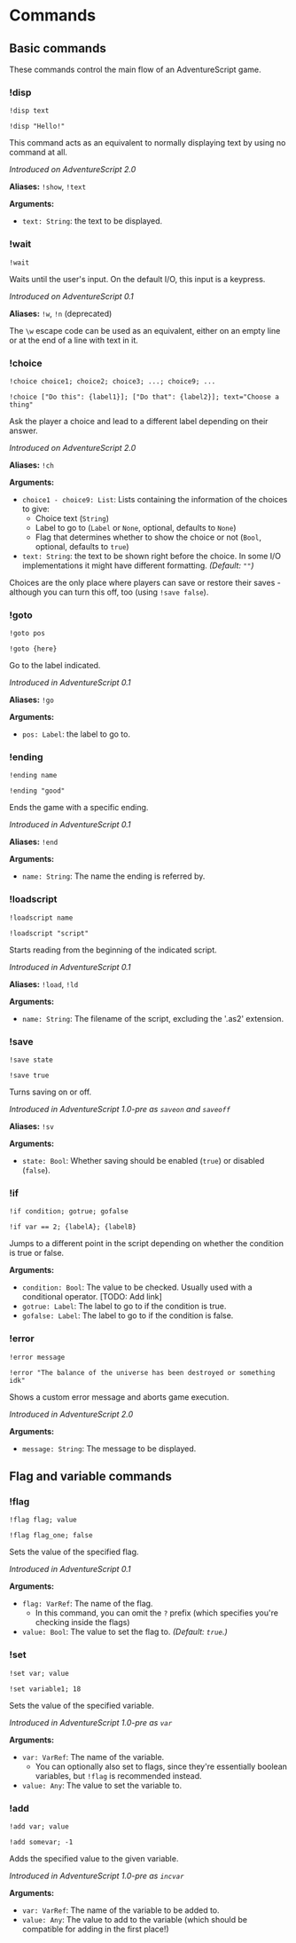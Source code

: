 # Commands

## Basic commands
These commands control the main flow of an AdventureScript game.

### !disp
```none
!disp text

!disp "Hello!"
```
This command acts as an equivalent to normally displaying text by using no command at all.

*Introduced on AdventureScript 2.0*

**Aliases:** `!show`, `!text`

**Arguments:**

* `text: String`: the text to be displayed.

### !wait
```none
!wait
```
Waits until the user's input. On the default I/O, this input is a keypress.

*Introduced on AdventureScript 0.1*

**Aliases:** `!w`, `!n` (deprecated)

The `\w` escape code can be used as an equivalent, either on an empty line or at the end of a line with text in it.

### !choice
```none
!choice choice1; choice2; choice3; ...; choice9; ...

!choice ["Do this": {label1}]; ["Do that": {label2}]; text="Choose a thing"
```

Ask the player a choice and lead to a different label depending on their answer.

*Introduced on AdventureScript 2.0*

**Aliases:** `!ch`

**Arguments:**

* `choice1 - choice9: List`: Lists containing the information of the choices to give:
    - Choice text (`String`)
    - Label to go to (`Label` or `None`, optional, defaults to `None`)
    - Flag that determines whether to show the choice or not (`Bool`, optional, defaults to `true`)
* `text: String`: the text to be shown right before the choice. In some I/O implementations it might have different formatting. *(Default: *`""`*)*

Choices are the only place where players can save or restore their saves - although you can turn this off, too (using `!save false`).

### !goto
```none
!goto pos

!goto {here}
```
Go to the label indicated.

*Introduced in AdventureScript 0.1*

**Aliases:** `!go`

**Arguments:**

- `pos: Label`: the label to go to.

### !ending
```none
!ending name

!ending "good"
```
Ends the game with a specific ending.

*Introduced in AdventureScript 0.1*

**Aliases:** `!end`

**Arguments:**

- `name: String`: The name the ending is referred by.

### !loadscript
```none
!loadscript name

!loadscript "script"
```
Starts reading from the beginning of the indicated script.

*Introduced in AdventureScript 0.1*

**Aliases:** `!load`, `!ld`

**Arguments:**

- `name: String`: The filename of the script, excluding the '.as2' extension.

### !save
```none
!save state

!save true
```
Turns saving on or off.

*Introduced in AdventureScript 1.0-pre as `saveon` and `saveoff`*

**Aliases:** `!sv`

**Arguments:**

- `state: Bool`: Whether saving should be enabled (`true`) or disabled (`false`).

### !if
```none
!if condition; gotrue; gofalse

!if var == 2; {labelA}; {labelB}
```

Jumps to a different point in the script depending on whether the condition is true or false.

**Arguments:**

- `condition: Bool`: The value to be checked. Usually used with a conditional operator. [TODO: Add link]
- `gotrue: Label`: The label to go to if the condition is true.
- `gofalse: Label`: The label to go to if the condition is false.

### !error
```none
!error message

!error "The balance of the universe has been destroyed or something idk"
```
Shows a custom error message and aborts game execution.

*Introduced in AdventureScript 2.0*

**Arguments:**

- `message: String`: The message to be displayed.

## Flag and variable commands

### !flag
```none
!flag flag; value

!flag flag_one; false
```
Sets the value of the specified flag.

*Introduced in AdventureScript 0.1*

**Arguments:**

- `flag: VarRef`: The name of the flag.
    - In this command, you can omit the `?` prefix (which specifies you're checking inside the flags)
- `value: Bool`: The value to set the flag to. *(Default: `true`.)*

### !set
```none
!set var; value

!set variable1; 18
```
Sets the value of the specified variable.

*Introduced in AdventureScript 1.0-pre as `var`*

**Arguments:**

- `var: VarRef`: The name of the variable.
    - You can optionally also set to flags, since they're essentially boolean variables, but `!flag` is recommended instead.
- `value: Any`: The value to set the variable to.

### !add
```none
!add var; value

!add somevar; -1
```
Adds the specified value to the given variable.

*Introduced in AdventureScript 1.0-pre as `incvar`*

**Arguments:**

- `var: VarRef`: The name of the variable to be added to.
- `value: Any`: The value to add to the variable (which should be compatible for adding in the first place!)